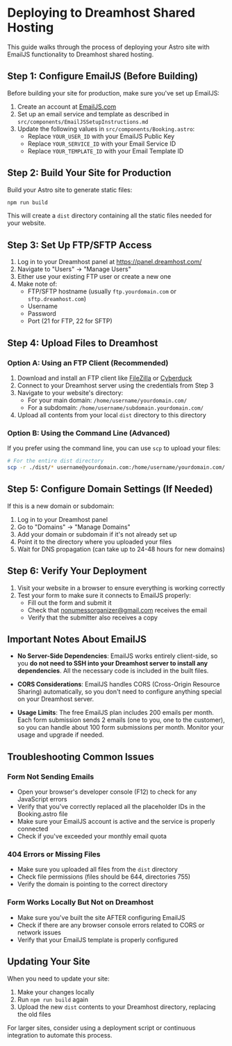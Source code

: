 # Deploying to Dreamhost Shared Hosting

This guide walks through the process of deploying your Astro site with EmailJS functionality to Dreamhost shared hosting.

## Step 1: Configure EmailJS (Before Building)

Before building your site for production, make sure you've set up EmailJS:

1. Create an account at [EmailJS.com](https://www.emailjs.com/)
2. Set up an email service and template as described in `src/components/EmailJSSetupInstructions.md`
3. Update the following values in `src/components/Booking.astro`:
   - Replace `YOUR_USER_ID` with your EmailJS Public Key
   - Replace `YOUR_SERVICE_ID` with your Email Service ID
   - Replace `YOUR_TEMPLATE_ID` with your Email Template ID

## Step 2: Build Your Site for Production

Build your Astro site to generate static files:

```bash
npm run build
```

This will create a `dist` directory containing all the static files needed for your website.

## Step 3: Set Up FTP/SFTP Access

1. Log in to your Dreamhost panel at https://panel.dreamhost.com/
2. Navigate to "Users" → "Manage Users"
3. Either use your existing FTP user or create a new one
4. Make note of:
   - FTP/SFTP hostname (usually `ftp.yourdomain.com` or `sftp.dreamhost.com`)
   - Username
   - Password
   - Port (21 for FTP, 22 for SFTP)

## Step 4: Upload Files to Dreamhost

### Option A: Using an FTP Client (Recommended)

1. Download and install an FTP client like [FileZilla](https://filezilla-project.org/) or [Cyberduck](https://cyberduck.io/)
2. Connect to your Dreamhost server using the credentials from Step 3
3. Navigate to your website's directory:
   - For your main domain: `/home/username/yourdomain.com/`
   - For a subdomain: `/home/username/subdomain.yourdomain.com/`
4. Upload all contents from your local `dist` directory to this directory

### Option B: Using the Command Line (Advanced)

If you prefer using the command line, you can use `scp` to upload your files:

```bash
# For the entire dist directory
scp -r ./dist/* username@yourdomain.com:/home/username/yourdomain.com/
```

## Step 5: Configure Domain Settings (If Needed)

If this is a new domain or subdomain:

1. Log in to your Dreamhost panel
2. Go to "Domains" → "Manage Domains"
3. Add your domain or subdomain if it's not already set up
4. Point it to the directory where you uploaded your files
5. Wait for DNS propagation (can take up to 24-48 hours for new domains)

## Step 6: Verify Your Deployment

1. Visit your website in a browser to ensure everything is working correctly
2. Test your form to make sure it connects to EmailJS properly:
   - Fill out the form and submit it
   - Check that nonumessorganizer@gmail.com receives the email
   - Verify that the submitter also receives a copy

## Important Notes About EmailJS

- **No Server-Side Dependencies**: EmailJS works entirely client-side, so you **do not need to SSH into your Dreamhost server to install any dependencies**. All the necessary code is included in the built files.

- **CORS Considerations**: EmailJS handles CORS (Cross-Origin Resource Sharing) automatically, so you don't need to configure anything special on your Dreamhost server.

- **Usage Limits**: The free EmailJS plan includes 200 emails per month. Each form submission sends 2 emails (one to you, one to the customer), so you can handle about 100 form submissions per month. Monitor your usage and upgrade if needed.

## Troubleshooting Common Issues

### Form Not Sending Emails
- Open your browser's developer console (F12) to check for any JavaScript errors
- Verify that you've correctly replaced all the placeholder IDs in the Booking.astro file
- Make sure your EmailJS account is active and the service is properly connected
- Check if you've exceeded your monthly email quota

### 404 Errors or Missing Files
- Make sure you uploaded all files from the `dist` directory
- Check file permissions (files should be 644, directories 755)
- Verify the domain is pointing to the correct directory

### Form Works Locally But Not on Dreamhost
- Make sure you've built the site AFTER configuring EmailJS
- Check if there are any browser console errors related to CORS or network issues
- Verify that your EmailJS template is properly configured

## Updating Your Site

When you need to update your site:

1. Make your changes locally
2. Run `npm run build` again
3. Upload the new `dist` contents to your Dreamhost directory, replacing the old files

For larger sites, consider using a deployment script or continuous integration to automate this process.
